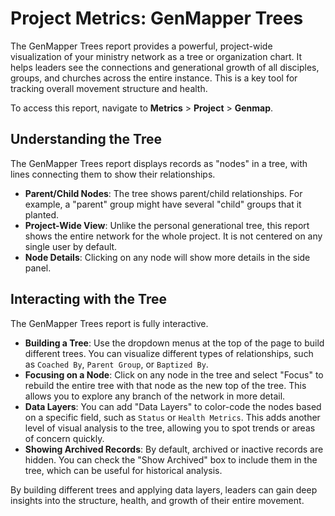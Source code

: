 # Project Metrics: GenMapper Trees

The GenMapper Trees report provides a powerful, project-wide visualization of your ministry network as a tree or organization chart. It helps leaders see the connections and generational growth of all disciples, groups, and churches across the entire instance. This is a key tool for tracking overall movement structure and health.

To access this report, navigate to **Metrics** > **Project** > **Genmap**.

## Understanding the Tree

The GenMapper Trees report displays records as "nodes" in a tree, with lines connecting them to show their relationships.

*   **Parent/Child Nodes**: The tree shows parent/child relationships. For example, a "parent" group might have several "child" groups that it planted.
*   **Project-Wide View**: Unlike the personal generational tree, this report shows the entire network for the whole project. It is not centered on any single user by default.
*   **Node Details**: Clicking on any node will show more details in the side panel.

## Interacting with the Tree

The GenMapper Trees report is fully interactive.

*   **Building a Tree**: Use the dropdown menus at the top of the page to build different trees. You can visualize different types of relationships, such as `Coached By`, `Parent Group`, or `Baptized By`.
*   **Focusing on a Node**: Click on any node in the tree and select "Focus" to rebuild the entire tree with that node as the new top of the tree. This allows you to explore any branch of the network in more detail.
*   **Data Layers**: You can add "Data Layers" to color-code the nodes based on a specific field, such as `Status` or `Health Metrics`. This adds another level of visual analysis to the tree, allowing you to spot trends or areas of concern quickly.
*   **Showing Archived Records**: By default, archived or inactive records are hidden. You can check the "Show Archived" box to include them in the tree, which can be useful for historical analysis.

By building different trees and applying data layers, leaders can gain deep insights into the structure, health, and growth of their entire movement. 